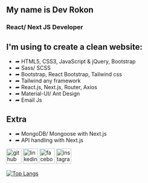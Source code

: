 ## My name is Dev Rokon
### React/ Next JS Developer

## I'm using to create a clean website:
- ➦ HTML5, CSS3, JavaScript & jQuery, Bootstrap
- ➦ Sass/ SCSS
- ➦ Bootstrap, React Bootstrap, Tailwind css
- ➦ Tailwind any framework
- ➦ React.js, Next.js, Router, Axios
- ➦ Material-UI/ Ant Design
- ➦ Email Js

## Extra
- ➦ MongoDB/ Mongoose with Next.js
- ➦ API handling with Next.js

[<img src='https://cdn.jsdelivr.net/npm/simple-icons@3.0.1/icons/github.svg' alt='github' height='40'>](https://github.com/Rokon744)  [<img src='https://cdn.jsdelivr.net/npm/simple-icons@3.0.1/icons/linkedin.svg' alt='linkedin' height='40'>](https://www.linkedin.com/in/https://www.linkedin.com/in/md-rokon-8b8b8029a//)  [<img src='https://cdn.jsdelivr.net/npm/simple-icons@3.0.1/icons/facebook.svg' alt='facebook' height='40'>](https://www.facebook.com/https://www.facebook.com/xtylish.boy.rokon/)  [<img src='https://cdn.jsdelivr.net/npm/simple-icons@3.0.1/icons/instagram.svg' alt='instagram' height='40'>](https://www.instagram.com/https://www.instagram.com/xtylishripon/)  

[![Top Langs](https://github-readme-stats.vercel.app/api/top-langs/?username=Rokon744)](https://github.com/anuraghazra/github-readme-stats)
